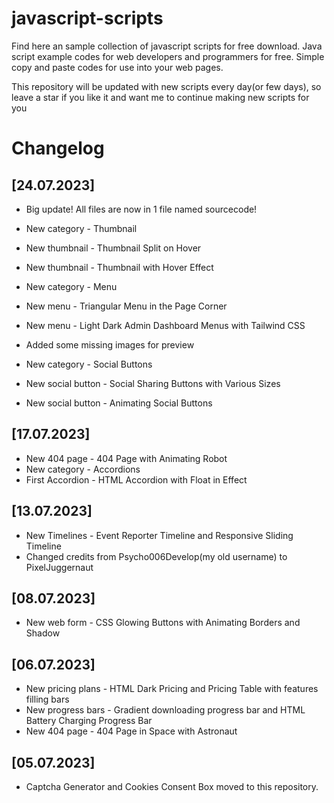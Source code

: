 # javascript-scripts
Find here an sample collection of javascript scripts for free download. Java script example codes for web developers and programmers for free. Simple copy and paste codes for use into your web pages.

This repository will be updated with new scripts every day(or few days), so leave a star if you like it and want me to continue making new scripts for you

# Changelog

## [24.07.2023]

- Big update! All files are now in 1 file named sourcecode!

- New category - Thumbnail
- New thumbnail - Thumbnail Split on Hover        
- New thumbnail - Thumbnail with Hover Effect
- New category - Menu
- New menu - Triangular Menu in the Page Corner
- New menu - Light Dark Admin Dashboard Menus with Tailwind CSS
- Added some missing images for preview
- New category - Social Buttons
- New social button - Social Sharing Buttons with Various Sizes
- New social button - Animating Social Buttons

## [17.07.2023]

- New 404 page - 404 Page with Animating Robot
- New category - Accordions
- First Accordion - HTML Accordion with Float in Effect

## [13.07.2023]

- New Timelines - Event Reporter Timeline and Responsive Sliding Timeline
- Changed credits from Psycho006Develop(my old username) to PixelJuggernaut

## [08.07.2023]

- New web form - CSS Glowing Buttons with Animating Borders and Shadow

## [06.07.2023] 

- New pricing plans - HTML Dark Pricing and Pricing Table with features filling bars
- New progress bars - Gradient downloading progress bar and HTML Battery Charging Progress Bar
- New 404 page - 404 Page in Space with Astronaut

## [05.07.2023] 

- Captcha Generator and Cookies Consent Box moved to this repository.
